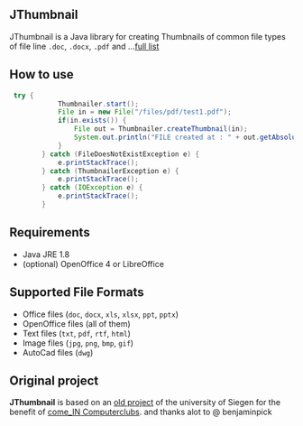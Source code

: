 ## JThumbnail

JThumbnail is a Java library for creating Thumbnails of common file types of file line `.doc`, `.docx`, `.pdf` and ...[full list](#supported-file-formats)

## How to use

```java
 try {
            Thumbnailer.start();
            File in = new File("/files/pdf/test1.pdf");
            if(in.exists()) {
                File out = Thumbnailer.createThumbnail(in);
                System.out.println("FILE created at : " + out.getAbsolutePath());
            }
        } catch (FileDoesNotExistException e) {
            e.printStackTrace();
        } catch (ThumbnailerException e) {
            e.printStackTrace();
        } catch (IOException e) {
            e.printStackTrace();
        }
```


## Requirements

* Java JRE 1.8
* (optional) OpenOffice 4 or LibreOffice


## Supported File Formats

* Office files (`doc`, `docx`, `xls`, `xlsx`, `ppt`, `pptx`)
* OpenOffice files (all of them)
* Text files (`txt`, `pdf`, `rtf`, `html`)
* Image files (`jpg`, `png`, `bmp`, `gif`)
* AutoCad files (`dwg`)


## Original project

**JThumbnail** is based on an [old project](https://github.com/benjaminpick/java-thumbnailer) of the university of Siegen for the benefit of [come_IN Computerclubs](http://www.computerclub-comein.de). and thanks alot to @ benjaminpick

